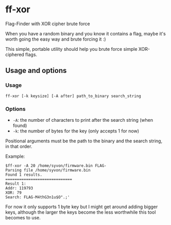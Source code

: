 # ff-xor

Flag-Finder with XOR cipher brute force

When you have a random binary and you know it contains a flag, maybe it's worth going the easy way and brute forcing
it :)

This simple, portable utility should help you brute force simple XOR-ciphered flags.

## Usage and options

### Usage

```shell
ff-xor [-k keysize] [-A after] path_to_binary search_string
```


### Options

- `-A`: the number of characters to print after the search string (when found)
- `-k`: the number of bytes for the key (only accepts 1 for now)

Positional arguments must be the path to the binary and the search string, in that order.

Example:

```shell
$ff-xor -A 20 /home/syvon/firmware.bin FLAG-
Parsing file /home/syvon/firmware.bin
Found 1 results.
=============================
Result 1:
Addr: 119793
XOR: 79
Search: FLAG-M4thG3n1u$O".;' 
```

For now it only supports 1 byte key but I might get around adding bigger keys, although the larger the keys become
the less worthwhile this tool becomes to use.